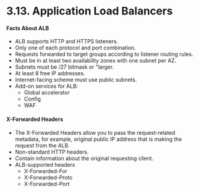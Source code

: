 # 3.13. Application Load Balancers

#### Facts About ALB

- ALB supports HTTP and HTTPS listeners.
- Only one of each protocol and port combination.
- Requests forwarded to target groups according to listener routing rules.
- Must be in at least two availability zones with one subnet per AZ.
- Subnets must be /27 bitmask or "larger.
- At least 8 free IP addresses.
- Internet-facing scheme must use public subnets.
- Add-on services for ALB:
  - Global accelerator
  - Config
  - WAF

#### X-Forwarded Headers

- The X-Forwarded Headers allow you to pass the request-related metadata, for example, original public IP address that is making the request from the ALB.
- Non-standard HTTP headers.
- Contain information about the original requesting client.
- ALB-supported headers
  - X-Forwarded-For
  - X-Forwarded-Proto
  - X-Forwarded-Port
